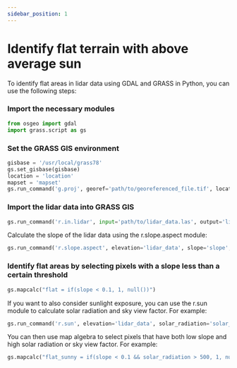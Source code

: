```yaml
---
sidebar_position: 1
---
```


# Identify flat terrain with above average sun

To identify flat areas in lidar data using GDAL and GRASS in Python, you can use the following steps:

### Import the necessary modules

``` python
from osgeo import gdal
import grass.script as gs
```

### Set the GRASS GIS environment

``` python
gisbase = '/usr/local/grass78'
gs.set_gisbase(gisbase)
location = 'location'
mapset = 'mapset'
gs.run_command('g.proj', georef='path/to/georeferenced_file.tif', location=location)
```

### Import the lidar data into GRASS GIS

``` python
gs.run_command('r.in.lidar', input='path/to/lidar_data.las', output='lidar_data', flags='e')
```

Calculate the slope of the lidar data using the r.slope.aspect module:
``` python
gs.run_command('r.slope.aspect', elevation='lidar_data', slope='slope', aspect='aspect')
``` 

### Identify flat areas by selecting pixels with a slope less than a certain threshold

``` python
gs.mapcalc("flat = if(slope < 0.1, 1, null())")
```

If you want to also consider sunlight exposure, you can use the r.sun module to calculate solar radiation and sky view factor. For example:

``` python
gs.run_command('r.sun', elevation='lidar_data', solar_radiation='solar_radiation', sky_view_factor='sky_view_factor')
```

You can then use map algebra to select pixels that have both low slope and high solar radiation or sky view factor. For example:
``` python
gs.mapcalc("flat_sunny = if(slope < 0.1 && solar_radiation > 500, 1, null())")
```
